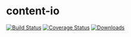 # content-io

[![Build Status](https://travis-ci.org/5monkeys/content-io.png?branch=master)](https://travis-ci.org/5monkeys/content-io)
[![Coverage Status](https://coveralls.io/repos/5monkeys/content-io/badge.png?branch=master)](https://coveralls.io/r/5monkeys/content-io?branch=master)
[![Downloads](https://pypip.in/v/content-io/badge.png)](https://pypi.python.org/pypi/content-io/)
